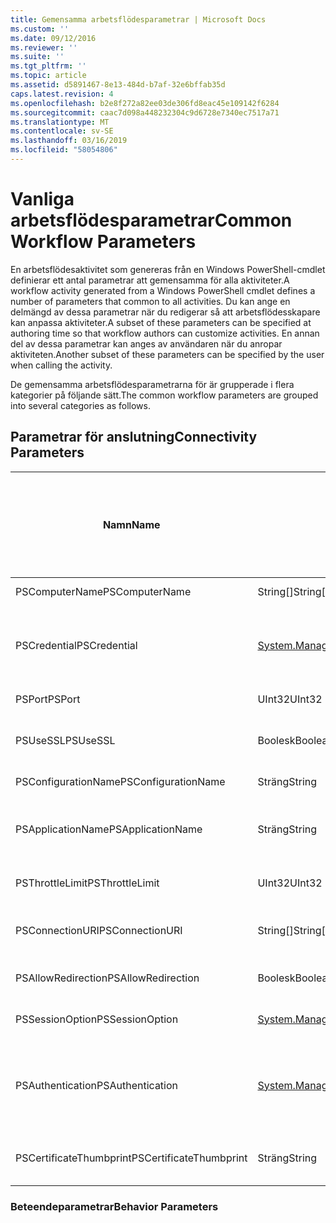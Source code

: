 ```yaml
---
title: Gemensamma arbetsflödesparametrar | Microsoft Docs
ms.custom: ''
ms.date: 09/12/2016
ms.reviewer: ''
ms.suite: ''
ms.tgt_pltfrm: ''
ms.topic: article
ms.assetid: d5891467-8e13-484d-b7af-32e6bffab35d
caps.latest.revision: 4
ms.openlocfilehash: b2e8f272a82ee03de306fd8eac45e109142f6284
ms.sourcegitcommit: caac7d098a448232304c9d6728e7340ec7517a71
ms.translationtype: MT
ms.contentlocale: sv-SE
ms.lasthandoff: 03/16/2019
ms.locfileid: "58054806"
---
```

# <a name="common-workflow-parameters"></a><span data-ttu-id="3c4df-102">Vanliga arbetsflödesparametrar</span><span class="sxs-lookup"><span data-stu-id="3c4df-102">Common Workflow Parameters</span></span>

<span data-ttu-id="3c4df-103">En arbetsflödesaktivitet som genereras från en Windows PowerShell-cmdlet definierar ett antal parametrar att gemensamma för alla aktiviteter.</span><span class="sxs-lookup"><span data-stu-id="3c4df-103">A workflow activity generated from a Windows PowerShell cmdlet  defines a number of parameters that common to all activities.</span></span> <span data-ttu-id="3c4df-104">Du kan ange en delmängd av dessa parametrar när du redigerar så att arbetsflödesskapare kan anpassa aktiviteter.</span><span class="sxs-lookup"><span data-stu-id="3c4df-104">A subset of these parameters can be specified at authoring time so that workflow authors can customize activities.</span></span> <span data-ttu-id="3c4df-105">En annan del av dessa parametrar kan anges av användaren när du anropar aktiviteten.</span><span class="sxs-lookup"><span data-stu-id="3c4df-105">Another subset of these parameters can be specified by the user when calling the activity.</span></span>

<span data-ttu-id="3c4df-106">De gemensamma arbetsflödesparametrarna för är grupperade i flera kategorier på följande sätt.</span><span class="sxs-lookup"><span data-stu-id="3c4df-106">The common workflow parameters are grouped into several categories as follows.</span></span>

## <a name="connectivity-parameters"></a><span data-ttu-id="3c4df-107">Parametrar för anslutning</span><span class="sxs-lookup"><span data-stu-id="3c4df-107">Connectivity Parameters</span></span>

|<span data-ttu-id="3c4df-108">Namn</span><span class="sxs-lookup"><span data-stu-id="3c4df-108">Name</span></span>|<span data-ttu-id="3c4df-109">Typ</span><span class="sxs-lookup"><span data-stu-id="3c4df-109">Type</span></span>|<span data-ttu-id="3c4df-110">Beskrivning</span><span class="sxs-lookup"><span data-stu-id="3c4df-110">Description</span></span>|<span data-ttu-id="3c4df-111">Kan anges av slutanvändaren vid körning?</span><span class="sxs-lookup"><span data-stu-id="3c4df-111">Can be specified by end user at execution time?</span></span>|<span data-ttu-id="3c4df-112">Du kan ange installationskommandot arbetsflöde vid redigeringen?</span><span class="sxs-lookup"><span data-stu-id="3c4df-112">Can be specified by workflow author at authoring time?</span></span>|<span data-ttu-id="3c4df-113">Du kan ange installationskommandot arbetsflöde vid instansiering?</span><span class="sxs-lookup"><span data-stu-id="3c4df-113">Can be specified by workflow author at instantiation?</span></span>|
|----------|----------|-----------------|-----------------------------------------------------|------------------------------------------------------------|-----------------------------------------------------------|
|<span data-ttu-id="3c4df-114">PSComputerName</span><span class="sxs-lookup"><span data-stu-id="3c4df-114">PSComputerName</span></span>|<span data-ttu-id="3c4df-115">String[]</span><span class="sxs-lookup"><span data-stu-id="3c4df-115">String[]</span></span>|<span data-ttu-id="3c4df-116">En lista med datornamn som du vill starta jobb.</span><span class="sxs-lookup"><span data-stu-id="3c4df-116">A list of computer names for which to launch jobs.</span></span>|<span data-ttu-id="3c4df-117">Ja</span><span class="sxs-lookup"><span data-stu-id="3c4df-117">Yes</span></span>|<span data-ttu-id="3c4df-118">Ja</span><span class="sxs-lookup"><span data-stu-id="3c4df-118">Yes</span></span>|<span data-ttu-id="3c4df-119">Ja</span><span class="sxs-lookup"><span data-stu-id="3c4df-119">Yes</span></span>|
|<span data-ttu-id="3c4df-120">PSCredential</span><span class="sxs-lookup"><span data-stu-id="3c4df-120">PSCredential</span></span>|[<span data-ttu-id="3c4df-121">System.Management.Automation.PSCredential</span><span class="sxs-lookup"><span data-stu-id="3c4df-121">System.Management.Automation.PSCredential</span></span>](/dotnet/api/System.Management.Automation.PSCredential)|<span data-ttu-id="3c4df-122">Autentisering-autentiseringsuppgift som ska användas för inloggning till de datorer som anges av parametern PSComputerName.</span><span class="sxs-lookup"><span data-stu-id="3c4df-122">The authentication credential to use to login to the computers specified by the PSComputerName parameter.</span></span> <span data-ttu-id="3c4df-123">Den här parametern är bara giltiga om PSComputerName har angetts.</span><span class="sxs-lookup"><span data-stu-id="3c4df-123">This parameter is valid only if PSComputerName is specified.</span></span>|<span data-ttu-id="3c4df-124">Ja</span><span class="sxs-lookup"><span data-stu-id="3c4df-124">Yes</span></span>|<span data-ttu-id="3c4df-125">Ja</span><span class="sxs-lookup"><span data-stu-id="3c4df-125">Yes</span></span>|<span data-ttu-id="3c4df-126">Ja</span><span class="sxs-lookup"><span data-stu-id="3c4df-126">Yes</span></span>|
|<span data-ttu-id="3c4df-127">PSPort</span><span class="sxs-lookup"><span data-stu-id="3c4df-127">PSPort</span></span>|<span data-ttu-id="3c4df-128">UInt32</span><span class="sxs-lookup"><span data-stu-id="3c4df-128">UInt32</span></span>|<span data-ttu-id="3c4df-129">Porten som ska användas för att köra arbetsflödet.</span><span class="sxs-lookup"><span data-stu-id="3c4df-129">The port to be used to run the workflow.</span></span>|<span data-ttu-id="3c4df-130">Ja</span><span class="sxs-lookup"><span data-stu-id="3c4df-130">Yes</span></span>|<span data-ttu-id="3c4df-131">Ja</span><span class="sxs-lookup"><span data-stu-id="3c4df-131">Yes</span></span>|<span data-ttu-id="3c4df-132">Ja</span><span class="sxs-lookup"><span data-stu-id="3c4df-132">Yes</span></span>|
|<span data-ttu-id="3c4df-133">PSUseSSL</span><span class="sxs-lookup"><span data-stu-id="3c4df-133">PSUseSSL</span></span>|<span data-ttu-id="3c4df-134">Boolesk</span><span class="sxs-lookup"><span data-stu-id="3c4df-134">Boolean</span></span>|<span data-ttu-id="3c4df-135">Använda Secure Sockets Layer (SSL)-protokollet för att upprätta en säker anslutning till fjärrdatorn att köra arbetsflödet.</span><span class="sxs-lookup"><span data-stu-id="3c4df-135">Use Secure Sockets Layer (SSL) protocol to establish a secure connection to the remote computer to run the workflow.</span></span>|<span data-ttu-id="3c4df-136">Ja</span><span class="sxs-lookup"><span data-stu-id="3c4df-136">Yes</span></span>|<span data-ttu-id="3c4df-137">Ja</span><span class="sxs-lookup"><span data-stu-id="3c4df-137">Yes</span></span>|<span data-ttu-id="3c4df-138">Ja</span><span class="sxs-lookup"><span data-stu-id="3c4df-138">Yes</span></span>|
|<span data-ttu-id="3c4df-139">PSConfigurationName</span><span class="sxs-lookup"><span data-stu-id="3c4df-139">PSConfigurationName</span></span>|<span data-ttu-id="3c4df-140">Sträng</span><span class="sxs-lookup"><span data-stu-id="3c4df-140">String</span></span>|<span data-ttu-id="3c4df-141">Sessionskonfigurationen som används för att köra arbetsflödet.</span><span class="sxs-lookup"><span data-stu-id="3c4df-141">The session configuration used to run the workflow.</span></span>|<span data-ttu-id="3c4df-142">Ja</span><span class="sxs-lookup"><span data-stu-id="3c4df-142">Yes</span></span>|<span data-ttu-id="3c4df-143">Ja</span><span class="sxs-lookup"><span data-stu-id="3c4df-143">Yes</span></span>|<span data-ttu-id="3c4df-144">Ja</span><span class="sxs-lookup"><span data-stu-id="3c4df-144">Yes</span></span>|
|<span data-ttu-id="3c4df-145">PSApplicationName</span><span class="sxs-lookup"><span data-stu-id="3c4df-145">PSApplicationName</span></span>|<span data-ttu-id="3c4df-146">Sträng</span><span class="sxs-lookup"><span data-stu-id="3c4df-146">String</span></span>|<span data-ttu-id="3c4df-147">Programmet klientnamnsdelen av URI-anslutning för arbetsflödeskörning.</span><span class="sxs-lookup"><span data-stu-id="3c4df-147">The application name portion of the connection URI for the workflow execution.</span></span> <span data-ttu-id="3c4df-148">Använd den här parametern endast när du inte använder parametern ConnectionURI.</span><span class="sxs-lookup"><span data-stu-id="3c4df-148">Use this parameter only when you are not using the ConnectionURI parameter.</span></span>|<span data-ttu-id="3c4df-149">Ja</span><span class="sxs-lookup"><span data-stu-id="3c4df-149">Yes</span></span>|<span data-ttu-id="3c4df-150">Ja</span><span class="sxs-lookup"><span data-stu-id="3c4df-150">Yes</span></span>|<span data-ttu-id="3c4df-151">Ja</span><span class="sxs-lookup"><span data-stu-id="3c4df-151">Yes</span></span>|
|<span data-ttu-id="3c4df-152">PSThrottleLimit</span><span class="sxs-lookup"><span data-stu-id="3c4df-152">PSThrottleLimit</span></span>|<span data-ttu-id="3c4df-153">UInt32</span><span class="sxs-lookup"><span data-stu-id="3c4df-153">UInt32</span></span>|<span data-ttu-id="3c4df-154">Det maximala antalet samtidiga anslutningar som kan fastställas för att köra arbetsflödet.</span><span class="sxs-lookup"><span data-stu-id="3c4df-154">The maximum number of concurrent connections that can be established to run the workflow.</span></span>|<span data-ttu-id="3c4df-155">Ja</span><span class="sxs-lookup"><span data-stu-id="3c4df-155">Yes</span></span>|<span data-ttu-id="3c4df-156">TBD</span><span class="sxs-lookup"><span data-stu-id="3c4df-156">TBD</span></span>|<span data-ttu-id="3c4df-157">Ja</span><span class="sxs-lookup"><span data-stu-id="3c4df-157">Yes</span></span>|
|<span data-ttu-id="3c4df-158">PSConnectionURI</span><span class="sxs-lookup"><span data-stu-id="3c4df-158">PSConnectionURI</span></span>|<span data-ttu-id="3c4df-159">String[]</span><span class="sxs-lookup"><span data-stu-id="3c4df-159">String[]</span></span>|<span data-ttu-id="3c4df-160">En matris med fullständigt kvalificerade URI: er som anger slutpunkterna för de interaktiva sessioner som används för att köra arbetsflödet.</span><span class="sxs-lookup"><span data-stu-id="3c4df-160">An array of fully-qualified URIs that specify the endpoints for the interactive sessions used to run the workflow.</span></span>|<span data-ttu-id="3c4df-161">Ja</span><span class="sxs-lookup"><span data-stu-id="3c4df-161">Yes</span></span>|<span data-ttu-id="3c4df-162">Ja</span><span class="sxs-lookup"><span data-stu-id="3c4df-162">Yes</span></span>|<span data-ttu-id="3c4df-163">Ja</span><span class="sxs-lookup"><span data-stu-id="3c4df-163">Yes</span></span>|
|<span data-ttu-id="3c4df-164">PSAllowRedirection</span><span class="sxs-lookup"><span data-stu-id="3c4df-164">PSAllowRedirection</span></span>|<span data-ttu-id="3c4df-165">Boolesk</span><span class="sxs-lookup"><span data-stu-id="3c4df-165">Boolean</span></span>|<span data-ttu-id="3c4df-166">Anger om du vill tillåta omdirigering för den här anslutningen till en annan URI: N för att köra arbetsflödet.</span><span class="sxs-lookup"><span data-stu-id="3c4df-166">Specifies whether to allow redirection of this connection to an alternate URI to run the workflow.</span></span>|<span data-ttu-id="3c4df-167">Ja</span><span class="sxs-lookup"><span data-stu-id="3c4df-167">Yes</span></span>|<span data-ttu-id="3c4df-168">Ja</span><span class="sxs-lookup"><span data-stu-id="3c4df-168">Yes</span></span>|<span data-ttu-id="3c4df-169">Ja</span><span class="sxs-lookup"><span data-stu-id="3c4df-169">Yes</span></span>|
|<span data-ttu-id="3c4df-170">PSSessionOption</span><span class="sxs-lookup"><span data-stu-id="3c4df-170">PSSessionOption</span></span>|[<span data-ttu-id="3c4df-171">System.Management.Automation.Remoting.Pssessionoption</span><span class="sxs-lookup"><span data-stu-id="3c4df-171">System.Management.Automation.Remoting.Pssessionoption</span></span>](/dotnet/api/System.Management.Automation.Remoting.PSSessionOption)|<span data-ttu-id="3c4df-172">Avancerade alternativ för den session som används för att köra arbetsflödet.</span><span class="sxs-lookup"><span data-stu-id="3c4df-172">Advanced options for the session used to run the workflow.</span></span>|<span data-ttu-id="3c4df-173">Ja</span><span class="sxs-lookup"><span data-stu-id="3c4df-173">Yes</span></span>|<span data-ttu-id="3c4df-174">Ja</span><span class="sxs-lookup"><span data-stu-id="3c4df-174">Yes</span></span>|<span data-ttu-id="3c4df-175">Ja</span><span class="sxs-lookup"><span data-stu-id="3c4df-175">Yes</span></span>|
|<span data-ttu-id="3c4df-176">PSAuthentication</span><span class="sxs-lookup"><span data-stu-id="3c4df-176">PSAuthentication</span></span>|[<span data-ttu-id="3c4df-177">System.Management.Automation.Runspaces.Authenticationmechanism</span><span class="sxs-lookup"><span data-stu-id="3c4df-177">System.Management.Automation.Runspaces.Authenticationmechanism</span></span>](/dotnet/api/System.Management.Automation.Runspaces.AuthenticationMechanism)|<span data-ttu-id="3c4df-178">Värdet på [System.Management.Automation.Runspaces.Authenticationmechanism](/dotnet/api/System.Management.Automation.Runspaces.AuthenticationMechanism) uppräkning som anger den autentiseringsmetod som används för att autentisera användarens autentiseringsuppgifter.</span><span class="sxs-lookup"><span data-stu-id="3c4df-178">A value of the [System.Management.Automation.Runspaces.Authenticationmechanism](/dotnet/api/System.Management.Automation.Runspaces.AuthenticationMechanism) enumeration that specifies the authentication mechanism used to authenticate the user's credentials.</span></span>|<span data-ttu-id="3c4df-179">Ja</span><span class="sxs-lookup"><span data-stu-id="3c4df-179">Yes</span></span>|<span data-ttu-id="3c4df-180">Ja</span><span class="sxs-lookup"><span data-stu-id="3c4df-180">Yes</span></span>|<span data-ttu-id="3c4df-181">Ja</span><span class="sxs-lookup"><span data-stu-id="3c4df-181">Yes</span></span>|
|<span data-ttu-id="3c4df-182">PSCertificateThumbprint</span><span class="sxs-lookup"><span data-stu-id="3c4df-182">PSCertificateThumbprint</span></span>|<span data-ttu-id="3c4df-183">Sträng</span><span class="sxs-lookup"><span data-stu-id="3c4df-183">String</span></span>|<span data-ttu-id="3c4df-184">Det digitala offentliga nyckelcertifikatet (X509) för ett användarkonto som har behörighet att köra arbetsflödet.</span><span class="sxs-lookup"><span data-stu-id="3c4df-184">The digital public key certificate (X509) of a user account that has permission to run the workflow.</span></span>|<span data-ttu-id="3c4df-185">Ja</span><span class="sxs-lookup"><span data-stu-id="3c4df-185">Yes</span></span>|<span data-ttu-id="3c4df-186">Ja</span><span class="sxs-lookup"><span data-stu-id="3c4df-186">Yes</span></span>|<span data-ttu-id="3c4df-187">Ja</span><span class="sxs-lookup"><span data-stu-id="3c4df-187">Yes</span></span>|

### <a name="behavior-parameters"></a><span data-ttu-id="3c4df-188">Beteendeparametrar</span><span class="sxs-lookup"><span data-stu-id="3c4df-188">Behavior Parameters</span></span>